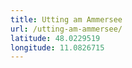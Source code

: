 ```yaml
---
title: Utting am Ammersee
url: /utting-am-ammersee/
latitude: 48.0229519
longitude: 11.0826715
---
```

